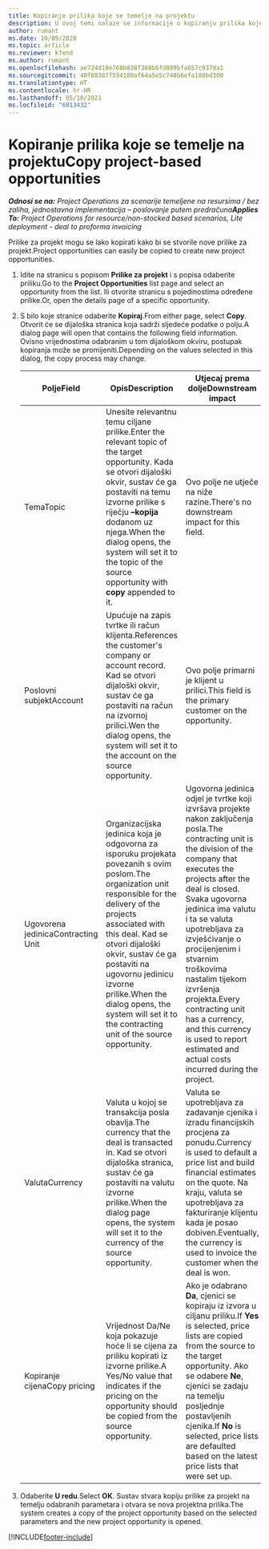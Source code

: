 ```yaml
---
title: Kopiranje prilika koje se temelje na projektu
description: U ovoj temi nalaze se informacije o kopiranju prilika koje se temelje na projektu u aplikaciji Project Operations.
author: rumant
ms.date: 10/09/2020
ms.topic: article
ms.reviewer: kfend
ms.author: rumant
ms.openlocfilehash: ae724d18e768b838f388b6fd089bfa657c937da1
ms.sourcegitcommit: 40f68387f594180af64a5e5c748b6efa188bd300
ms.translationtype: HT
ms.contentlocale: hr-HR
ms.lasthandoff: 05/10/2021
ms.locfileid: "6013432"
---
```

# <a name="copy-project-based-opportunities"></a><span data-ttu-id="80486-103">Kopiranje prilika koje se temelje na projektu</span><span class="sxs-lookup"><span data-stu-id="80486-103">Copy project-based opportunities</span></span>

<span data-ttu-id="80486-104">_**Odnosi se na:** Project Operations za scenarije temeljene na resursima / bez zaliha, jednostavna implementacija – poslovanje putem predračuna_</span><span class="sxs-lookup"><span data-stu-id="80486-104">_**Applies To:** Project Operations for resource/non-stocked based scenarios, Lite deployment - deal to proforma invoicing_</span></span>


<span data-ttu-id="80486-105">Prilike za projekt mogu se lako kopirati kako bi se stvorile nove prilike za projekt.</span><span class="sxs-lookup"><span data-stu-id="80486-105">Project opportunities can easily be copied to create new project opportunities.</span></span> 

1. <span data-ttu-id="80486-106">Idite na stranicu s popisom **Prilike za projekt** i s popisa odaberite priliku.</span><span class="sxs-lookup"><span data-stu-id="80486-106">Go to the **Project Opportunities** list page and select an opportunity from the list.</span></span> <span data-ttu-id="80486-107">Ili otvorite stranicu s pojedinostima određene prilike.</span><span class="sxs-lookup"><span data-stu-id="80486-107">Or, open the details page of a specific opportunity.</span></span> 
2. <span data-ttu-id="80486-108">S bilo koje stranice odaberite **Kopiraj**.</span><span class="sxs-lookup"><span data-stu-id="80486-108">From either page, select **Copy**.</span></span> <span data-ttu-id="80486-109">Otvorit će se dijaloška stranica koja sadrži sljedeće podatke o polju.</span><span class="sxs-lookup"><span data-stu-id="80486-109">A dialog page will open that contains the following field information.</span></span> <span data-ttu-id="80486-110">Ovisno vrijednostima odabranim u tom dijaloškom okviru, postupak kopiranja može se promijeniti.</span><span class="sxs-lookup"><span data-stu-id="80486-110">Depending on the values selected in this dialog, the copy process may change.</span></span>

    | <span data-ttu-id="80486-111">**Polje**</span><span class="sxs-lookup"><span data-stu-id="80486-111">**Field**</span></span> | <span data-ttu-id="80486-112">**Opis**</span><span class="sxs-lookup"><span data-stu-id="80486-112">**Description**</span></span> | <span data-ttu-id="80486-113">**Utjecaj prema dolje**</span><span class="sxs-lookup"><span data-stu-id="80486-113">**Downstream impact**</span></span> |
    | --- | --- | --- |
    | <span data-ttu-id="80486-114">Tema</span><span class="sxs-lookup"><span data-stu-id="80486-114">Topic</span></span> | <span data-ttu-id="80486-115">Unesite relevantnu temu ciljane prilike.</span><span class="sxs-lookup"><span data-stu-id="80486-115">Enter the relevant topic of the target opportunity.</span></span> <span data-ttu-id="80486-116">Kada se otvori dijaloški okvir, sustav će ga postaviti na temu izvorne prilike s riječju **–kopija** dodanom uz njega.</span><span class="sxs-lookup"><span data-stu-id="80486-116">When the dialog opens, the system will set it to the topic of the source opportunity with **copy** appended to it.</span></span> | <span data-ttu-id="80486-117">Ovo polje ne utječe na niže razine.</span><span class="sxs-lookup"><span data-stu-id="80486-117">There's no downstream impact for this field.</span></span> |
    | <span data-ttu-id="80486-118">Poslovni subjekt</span><span class="sxs-lookup"><span data-stu-id="80486-118">Account</span></span> | <span data-ttu-id="80486-119">Upućuje na zapis tvrtke ili račun klijenta.</span><span class="sxs-lookup"><span data-stu-id="80486-119">References the customer's company or account record.</span></span> <span data-ttu-id="80486-120">Kad se otvori dijaloški okvir, sustav će ga postaviti na račun na izvornoj prilici.</span><span class="sxs-lookup"><span data-stu-id="80486-120">Wen the dialog opens, the system will set it to the account on the source opportunity.</span></span> | <span data-ttu-id="80486-121">Ovo polje primarni je klijent u prilici.</span><span class="sxs-lookup"><span data-stu-id="80486-121">This field is the primary customer on the opportunity.</span></span> |
    | <span data-ttu-id="80486-122">Ugovorena jedinica</span><span class="sxs-lookup"><span data-stu-id="80486-122">Contracting Unit</span></span> | <span data-ttu-id="80486-123">Organizacijska jedinica koja je odgovorna za isporuku projekata povezanih s ovim poslom.</span><span class="sxs-lookup"><span data-stu-id="80486-123">The organization unit responsible for the delivery of the projects associated with this deal.</span></span> <span data-ttu-id="80486-124">Kad se otvori dijaloški okvir, sustav će ga postaviti na ugovornu jedinicu izvorne prilike.</span><span class="sxs-lookup"><span data-stu-id="80486-124">When the dialog opens, the system will set it to the contracting unit of the source opportunity.</span></span> | <span data-ttu-id="80486-125">Ugovorna jedinica odjel je tvrtke koji izvršava projekte nakon zaključenja posla.</span><span class="sxs-lookup"><span data-stu-id="80486-125">The contracting unit is the division of the company that executes the projects after the deal is closed.</span></span> <span data-ttu-id="80486-126">Svaka ugovorna jedinica ima valutu i ta se valuta upotrebljava za izvješćivanje o procijenjenim i stvarnim troškovima nastalim tijekom izvršenja projekta.</span><span class="sxs-lookup"><span data-stu-id="80486-126">Every contracting unit has a currency, and this currency is used to report estimated and actual costs incurred during the project.</span></span> |
    | <span data-ttu-id="80486-127">Valuta</span><span class="sxs-lookup"><span data-stu-id="80486-127">Currency</span></span> | <span data-ttu-id="80486-128">Valuta u kojoj se transakcija posla obavlja.</span><span class="sxs-lookup"><span data-stu-id="80486-128">The currency that the deal is transacted in.</span></span> <span data-ttu-id="80486-129">Kad se otvori dijaloška stranica, sustav će ga postaviti na valutu izvorne prilike.</span><span class="sxs-lookup"><span data-stu-id="80486-129">When the dialog page opens, the system will set it to the currency of the source opportunity.</span></span> | <span data-ttu-id="80486-130">Valuta se upotrebljava za zadavanje cjenika i izradu financijskih procjena za ponudu.</span><span class="sxs-lookup"><span data-stu-id="80486-130">Currency is used to default a price list and build financial estimates on the quote.</span></span> <span data-ttu-id="80486-131">Na kraju, valuta se upotrebljava za fakturiranje klijentu kada je posao dobiven.</span><span class="sxs-lookup"><span data-stu-id="80486-131">Eventually, the currency is used to invoice the customer when the deal is won.</span></span> |
    | <span data-ttu-id="80486-132">Kopiranje cijena</span><span class="sxs-lookup"><span data-stu-id="80486-132">Copy pricing</span></span> | <span data-ttu-id="80486-133">Vrijednost Da/Ne koja pokazuje hoće li se cijena za priliku kopirati iz izvorne prilike.</span><span class="sxs-lookup"><span data-stu-id="80486-133">A Yes/No value that indicates if the pricing on the opportunity should be copied from the source opportunity.</span></span> | <span data-ttu-id="80486-134">Ako je odabrano **Da**, cjenici se kopiraju iz izvora u ciljanu priliku.</span><span class="sxs-lookup"><span data-stu-id="80486-134">If **Yes** is selected, price lists are copied from the source to the target opportunity.</span></span> <span data-ttu-id="80486-135">Ako se odabere **Ne**, cjenici se zadaju na temelju posljednje postavljenih cjenika.</span><span class="sxs-lookup"><span data-stu-id="80486-135">If **No** is selected, price lists are defaulted based on the latest price lists that were set up.</span></span> |

3. <span data-ttu-id="80486-136">Odaberite **U redu**.</span><span class="sxs-lookup"><span data-stu-id="80486-136">Select **OK**.</span></span> <span data-ttu-id="80486-137">Sustav stvara kopiju prilike za projekt na temelju odabranih parametara i otvara se nova projektna prilika.</span><span class="sxs-lookup"><span data-stu-id="80486-137">The system creates a copy of the project opportunity based on the selected parameters and the new project opportunity is opened.</span></span>


[!INCLUDE[footer-include](../includes/footer-banner.md)]